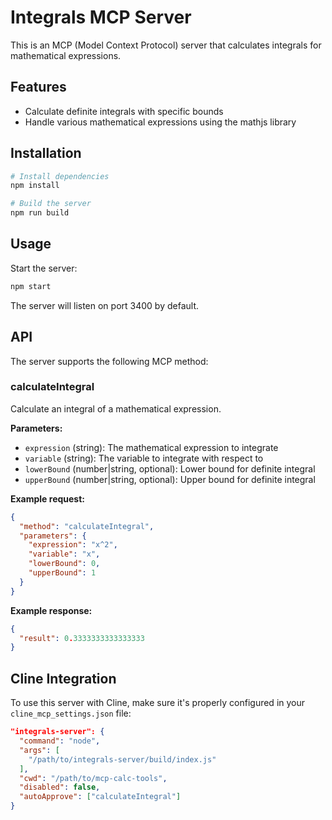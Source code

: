 # Integrals MCP Server

This is an MCP (Model Context Protocol) server that calculates integrals for mathematical expressions.

## Features

- Calculate definite integrals with specific bounds
- Handle various mathematical expressions using the mathjs library

## Installation

```bash
# Install dependencies
npm install

# Build the server
npm run build
```

## Usage

Start the server:

```bash
npm start
```

The server will listen on port 3400 by default.

## API

The server supports the following MCP method:

### calculateIntegral

Calculate an integral of a mathematical expression.

**Parameters:**

- `expression` (string): The mathematical expression to integrate
- `variable` (string): The variable to integrate with respect to
- `lowerBound` (number|string, optional): Lower bound for definite integral
- `upperBound` (number|string, optional): Upper bound for definite integral

**Example request:**

```json
{
  "method": "calculateIntegral",
  "parameters": {
    "expression": "x^2",
    "variable": "x",
    "lowerBound": 0,
    "upperBound": 1
  }
}
```

**Example response:**

```json
{
  "result": 0.3333333333333333
}
```

## Cline Integration

To use this server with Cline, make sure it's properly configured in your `cline_mcp_settings.json` file:

```json
"integrals-server": {
  "command": "node",
  "args": [
    "/path/to/integrals-server/build/index.js"
  ],
  "cwd": "/path/to/mcp-calc-tools",
  "disabled": false,
  "autoApprove": ["calculateIntegral"]
}
```
